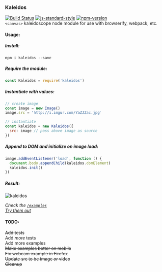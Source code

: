 ### Kaleidos  
[![Build Status](https://api.travis-ci.org/rickycodes/kaleidos.svg?branch=master)](https://travis-ci.org/rickycodes/kaleidos/) [![js-standard-style](https://img.shields.io/badge/code%20style-standard-brightgreen.svg)](http://standardjs.com/) [![npm-version](https://img.shields.io/npm/v/kaleidos.svg?style=flat)](https://www.npmjs.com/package/kaleidos)  
`<canvas>` kaleidoscope node module for use with browserify, webpack, etc.

#### Usage:
##### Install:
`npm i kaleidos --save`

##### Require the module:
```js
const Kaleidos = require('kaleidos')
```

##### Instantiate with values:
```js
// create image
const image = new Image()
image.src = 'http://i.imgur.com/YaZJZac.jpg'

// instantiate
const kaleidos = new Kaleidos({
  src: image // pass above image as source
})
```

##### Append to DOM and initialize on image load:
```js
image.addEventListener('load', function () {
  document.body.appendChild(kaleidos.domElement)
  kaleidos.init()
})
```

##### Result:
![kaleidos](http://i.imgur.com/n4O7JXn.jpg)

*Check the <a href='https://github.com/rickycodes/kaleidos/tree/master/examples'>`/examples`</a>  
<a target='_blank' href='https://rickycodes.github.io/kaleidos/'>Try them out</a>*

#### TODO:
~~Add tests~~  
Add _more_ tests  
Add more examples  
~~Make examples better on mobile~~  
~~Fix webcam example in Firefox~~  
~~Update src to be image _or_ video~~  
~~Cleanup~~
